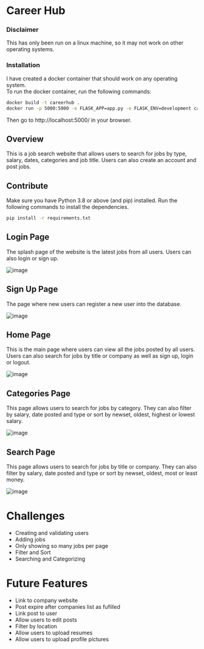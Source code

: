 # Career Hub

### Disclaimer
This has only been run on a linux machine, so it may not work on other operating systems.

### Installation
I have created a docker container that should work on any operating system.\
To run the docker container, run the following commands:
```bash
docker build -t careerhub .
docker run -p 5000:5000 -e FLASK_APP=app.py -e FLASK_ENV=development careerhub
```
Then go to http://localhost:5000/ in your browser.

## Overview

This is a job search website that allows users to search for jobs by type, salary, dates, categories and job title. Users can also create an account and post jobs.

## Contribute

Make sure you have Python 3.8 or above (and pip) installed.
Run the following commands to install the dependencies.

```bash
pip install -r requirements.txt
```

## Login Page

The splash page of the website is the latest jobs from all users. Users can also login or sign up.

![image]()

## Sign Up Page

The page where new users can register a new user into the database.

![image]()

## Home Page

This is the main page where users can view all the jobs posted by all users. Users can also search for jobs by title or company as well as sign up, login or logout.

![image]()

## Categories Page

This page allows users to search for jobs by category. They can also filter by salary, date posted and type or sort by newset, oldest, highest or lowest salary.

![image]()

## Search Page

This page allows users to search for jobs by title or company. They can also filter by salary, date posted and type or sort by newset, oldest, most or least money.

![image]()

# Challenges

-   Creating and validating users
-   Adding jobs
-   Only showing so many jobs per page
-   Filter and Sort
-   Searching and Categorizing

# Future Features

-   Link to company website
-   Post expire after companies list as fufilled
-   Link post to user
-   Allow users to edit posts
-   Filter by location
-   Allow users to upload resumes
-   Allow users to upload profile pictures
